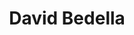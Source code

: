 ---
title: David Bedella
layout: people
headshot: 
headshot_credit: 
headshot_alt: 
headshot_caption: 
Details:
  Website: 
  Facebook:
  Twitter: davidbedella
  Instagram: bedellad
  LinkedIn: 
  IBDB: David Bedella | david-bedella-83731
  IMDb: David Bedella | nm1525717
  Wikipedia: David Bedella | David_Bedella
---
